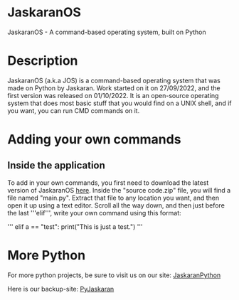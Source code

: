 # JaskaranOS
JaskaranOS - A command-based operating system, built on Python

# Description
JaskaranOS (a.k.a JOS) is a command-based operating system that was made on Python by Jaskaran. Work started on it on 27/09/2022, and the first version was released on 01/10/2022. It is an open-source operating system that does most basic stuff that you would find on a UNIX shell, and if you want, you can run CMD commands on it.

# Adding your own commands
## Inside the application
To add in your own commands, you first need to download the latest version of JaskaranOS [here](https://github.com/TheAnister/JaskaranOS/releases/tag/JaskaranOS). Inside the "source code.zip" file, you will find a file named "main.py". Extract that file to any location you want, and then open it up using a text editor. Scroll all the way down, and then just before the last '''elif''', write your own command using this format:

'''
  elif a == "test":
    print("This is just a test.")
'''


# More Python
For more python projects, be sure to visit us on our site: [JaskaranPython](https://jaskaranpython.glitch.me)

Here is our backup-site: [PyJaskaran](https://TheAnister.github.io)
